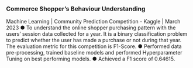 ### Commerce Shopper’s Behaviour Understanding 
Machine Learning | Community Prediction Competition - Kaggle | March 2023
● To understand the online shopper purchasing pattern with the users’ session data collected for a year.
It is a binary classification problem to predict whether the user has made a purchase or not during
that year. The evaluation metric for this competition is F1-Score.
● Performed data pre-processing, trained baseline models and performed Hyperparameter
Tuning on best performing models.
● Achieved a F1 score of 0.64615.
